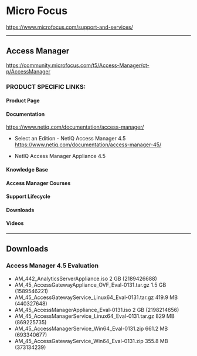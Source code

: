 # Micro Focus
https://www.microfocus.com/support-and-services/
***
## Access Manager
https://community.microfocus.com/t5/Access-Manager/ct-p/AccessManager
	
### PRODUCT SPECIFIC LINKS:
#### Product Page
#### Documentation
https://www.netiq.com/documentation/access-manager/
- Select an Edition
		- NetIQ Access Manager 4.5
		https://www.netiq.com/documentation/access-manager-45/
		
- NetIQ Access Manager Appliance 4.5

#### Knowledge Base
#### Access Manager Courses
#### Support Lifecycle
#### Downloads
#### Videos

***
## Downloads
### Access Manager 4.5 Evaluation 	
- AM_442_AnalyticsServerAppliance.iso 	2 GB (2189426688)
- AM_45_AccessGatewayAppliance_OVF_Eval-0131.tar.gz 	1.5 GB (1589546221) 	
- AM_45_AccessGatewayService_Linux64_Eval-0131.tar.gz 	419.9 MB (440327648) 	
- AM_45_AccessManagerAppliance_Eval-0131.iso 	2 GB (2198214656) 	
- AM_45_AccessManagerService_Linux64_Eval-0131.tar.gz 	829 MB (869225735) 	
- AM_45_AccessManagerService_Win64_Eval-0131.zip 	661.2 MB (693340677) 	
- AM_45_AccessGatewayService_Win64_Eval-0131.zip 	355.8 MB (373134239) 
